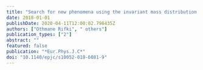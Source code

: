 ```yaml
---
title: "Search for new phenomena using the invariant mass distribution of same-flavour opposite-sign dilepton pairs in events with missing transverse momentum in $sqrts=13$   $text Tetext V$ pp collisions with the ATLAS detector"
date: 2018-01-01
publishDate: 2020-04-11T12:00:02.798435Z
authors: ["Othmane Rifki", " others"]
publication_types: ["2"]
abstract: ""
featured: false
publication: "*Eur.Phys.J.C*"
doi: "10.1140/epjc/s10052-018-6081-9"
---
```


